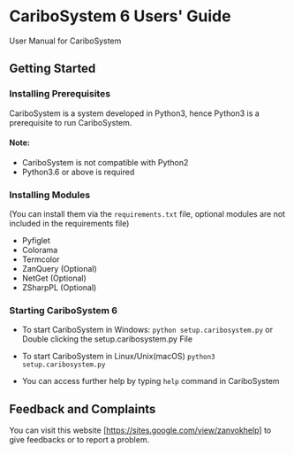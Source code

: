 # CariboSystem 6 Users' Guide
User Manual for CariboSystem

## Getting Started
### Installing Prerequisites
CariboSystem is a system developed in Python3, hence Python3 is a prerequisite to run CariboSystem.
#### Note:
* CariboSystem is not compatible with Python2
* Python3.6 or above is required

### Installing Modules
(You can install them via the `requirements.txt` file, optional modules are not included in the requirements file)
* Pyfiglet
* Colorama
* Termcolor
* ZanQuery (Optional)
* NetGet (Optional)
* ZSharpPL (Optional)

### Starting CariboSystem 6
* To start CariboSystem in Windows:
`python setup.caribosystem.py` or Double clicking the setup.caribosystem.py File

* To start CariboSystem in Linux/Unix(macOS)
`python3 setup.caribosystem.py`

* You can access further help by typing `help` command in CariboSystem

## Feedback and Complaints
You can visit this website [https://sites.google.com/view/zanvokhelp] to give feedbacks or to report a problem.
